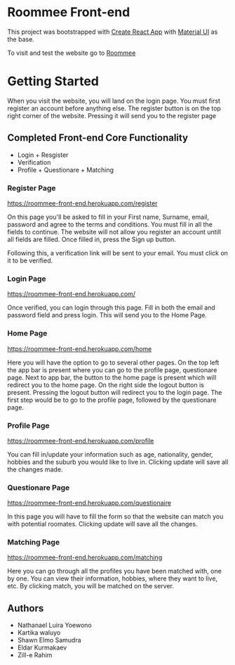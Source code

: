 # Roommee Front-end

This project was bootstrapped with [Create React App](https://github.com/facebook/create-react-app) with [Material UI](https://material-ui.com/) as the base. 

To visit and test the website go to [Roommee](https://roommee-front-end.herokuapp.com/)

# Getting Started
When you visit the website, you will land on the login page. You must first register an account before anything else. 
The register button is on the top right corner of the website. Pressing it will send you to the register page

## Completed Front-end Core Functionality 

* Login + Resgister 
* Verification
* Profile + Questionare + Matching 

### Register Page
https://roommee-front-end.herokuapp.com/register

On this page you'll be asked to fill in your First name, Surname, email, password and agree to the terms and conditions. You must fill in all the fields to continue. The website will not allow you register an account untill all fields are filled. Once filled in, press the Sign up button. 

Following this, a verification link will be sent to your email. You must click on it to be verified. 

### Login Page 
https://roommee-front-end.herokuapp.com/

Once verified, you can login through this page. Fill in both the email and password field and press login. This will send you to the 
Home Page. 

### Home Page
https://roommee-front-end.herokuapp.com/home

Here you will have the option to go to several other pages. On the top left the app bar is present where you can go to the profile page, questionare page. Next to app bar, the button to the home page is present which will redirect you to the home page. On the right side the logout button is present. Pressing the logout button will redirect you to the login page. The first step would be to go to the profile page, followed by the questionare page.

### Profile Page 
https://roommee-front-end.herokuapp.com/profile

You can fill in/update your information such as age, nationality, gender, hobbies and the suburb you would like to live in. Clicking update will save all the changes made.

### Questionare Page
https://roommee-front-end.herokuapp.com/questionaire

In this page you will have to fill the form so that the website can match you with potential roomates. Clicking update will save all the changes. 

### Matching Page
https://roommee-front-end.herokuapp.com/matching

Here you can go through all the profiles you have been matched with, one by one. You can view their information, hobbies, where they want to live, etc. By clicking match, you will be matched on the server. 

## Authors

* Nathanael Luira Yoewono
* Kartika waluyo
* Shawn Elmo Samudra
* Eldar Kurmakaev 
* Zill-e Rahim




